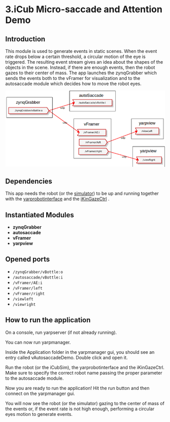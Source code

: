 # 3.iCub Micro-saccade and Attention Demo

Introduction
------------
This module is used to generate events in static scenes. When the event rate drops below a certain threshold, a 
circular motion of the eye is triggered. The resulting event stream gives an idea about the shapes of the objects in 
the scene. Instead, if there are enough events, then the robot gazes to their center of mass. The app launches the 
zynqGrabber which sends the events both to the vFramer for visualization and to the autosaccade module which decides 
how to move the robot eyes.

![builder_view](images/autoSaccadeApp_builder.png)
  
 Dependencies
 ------------
 This app needs the robot (or the [simulator](http://wiki.icub.org/brain/group__icub__Simulation.html)) to be up and 
 running together with the [yarprobotinterface](http://www.yarp.it/yarprobotinterface.html) and the [iKinGazeCtrl](http://wiki.icub.org/brain/group__iKinGazeCtrl.html) .
 
 Instantiated Modules
 --------------------
 * **zynqGrabber**
 * **autosaccade**
 * **vFramer**
 * **yarpview**
 
 Opened ports
 ------------
 * `/zynqGrabber/vBottle:o`
 * `/autosaccade/vBottle:i`
 * `/vFramer/AE:i`
 * `/vFramer/left`
 * `/vFramer/right`
 * `/viewleft`
 * `/viewright`

How to run the application
--------------------------

On a console, run yarpserver (if not already running).

You can now run yarpmanager.

Inside the Application folder in the yarpmanager gui, you should see an entry called vAutosaccadeDemo. Double click and 
open it.

Run the robot (or the iCubSim), the yarprobotinterface and the iKinGazeCtrl. Make sure to specify the correct robot 
name passing the proper parameter to the autosaccade module.

Now you are ready to run the application! Hit the run button and then connect on the yarpmanager gui.

You will now see the robot (or the simulator) gazing to the center of mass of the events or, if the event rate is not
 high enough, performing a circular eyes motion to generate events.
